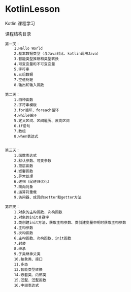 # KotlinLesson
Kotlin 课程学习

课程结构目录

    第一天：
        1.Hello World
        2.基本数据类型（与Java对比、kotlin调用Java）
        3.智能类型推断和类型转换
        4.可变变量和不可变变量
        5.字符串
        6.元组数据
        7.空值处理
        8.输出和输入函数

    第二天：
        1.四种函数
        2.字符串模板
        3.for循环、foreach循环
        4.while循环
        5.定义区间、区间遍历、反向区间
        6.if语句
        7.数组
        8.when表达式


    第三天：
        1.函数表达式
        2.默认参数、可变参数
        3.顶层函数
        4.嵌套函数
        5.异常处理
        6.递归（尾递归优化）
        7.面向对象
        8.运算符重载
        9.访问器、成员的setter和getter方法

    第四天：
        1.对象的主构函数、次构函数
        2.对象的init关键字
        3.类创建init方法，获取主构参数、类创建变量申明时获取主构参数
        4.主构参数
        5.次构函数
        6.主构函数、次构函数、init函数
        7.封装
        8.继承
        9.子类继承父类
        10.抽象类、接口
        11.多态
        13.智能类型转换
        14.嵌套类、内部类
        15.泛型、泛型函数
        16.中缀表达式

